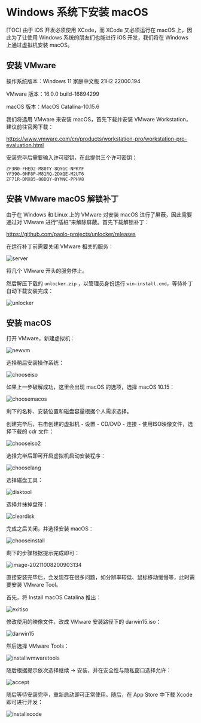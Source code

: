# Windows 系统下安装 macOS
[TOC]
由于 iOS 开发必须使用 XCode，而 XCode 又必须运行在 macOS 上，因此为了让使用 Windows 系统的朋友们也能进行 iOS 开发，我们将在 Windows 上通过虚拟机安装 macOS。

## 安装 VMware

操作系统版本：Windows 11 家庭中文版 21H2 22000.194

VMware 版本：16.0.0 build-16894299

macOS 版本：MacOS Catalina-10.15.6



我们将选用 VMware 来安装 macOS，首先下载并安装 VMware Workstation，建议前往官网下载：

https://www.vmware.com/cn/products/workstation-pro/workstation-pro-evaluation.html

安装完毕后需要输入许可密钥，在此提供三个许可密钥：

```
ZF3R0-FHED2-M80TY-8QYGC-NPKYF
YF390-0HF8P-M81RQ-2DXQE-M2UT6
ZF71R-DMX85-08DQY-8YMNC-PPHV8
```

## 安装 VMware macOS 解锁补丁

由于在 Windows 和 Linux 上的 VMware 对安装 macOS 进行了屏蔽，因此需要通过对 VMware 进行“插桩”来解除屏蔽。首先下载解锁补丁：

https://github.com/paolo-projects/unlocker/releases

在运行补丁前需要关闭 VMware 相关的服务：

![server](.\figures\server.png)

将几个 VMware 开头的服务停止。

然后解压下载的 `unlocker.zip` ，以管理员身份运行 `win-install.cmd`，等待补丁自动下载安装完成：

![unlocker](.\figures\unlocker.png)

## 安装 macOS

打开 VMware，新建虚拟机：

![newvm](.\figures\newvm.png)

选择稍后安装操作系统：

![chooseiso](.\figures\chooseiso.png)

如果上一步破解成功，这里会出现 macOS 的选项，选择 macOS 10.15：

![choosemacos](.\figures\choosemacos.png)

剩下的名称、安装位置和磁盘容量根据个人需求选择。

创建完毕后，右击创建的虚拟机 - 设置 - CD/DVD - 连接 - 使用ISO映像文件，选择下载的 cdr 文件：

![chooseiso2](.\figures\chooseiso2.png)

选择完毕后即可开启虚拟机启动安装程序：

![chooselang](.\figures\chooselang.png)

选择磁盘工具：

![disktool](.\figures\disktool.png)

选择并抹掉盘符：

![cleardisk](.\figures\cleardisk.png)

完成之后关闭，并选择安装 macOS：

![chooseinstall](.\figures\chooseinstall.png)

剩下的步骤根据提示完成即可：

![image-20211008200903134](.\figures\installed.png)



直接安装完毕后，会发现存在很多问题，如分辨率较低、鼠标移动缓慢等，此时需要安装 VMware Tool。

首先，将 Install macOS Catalina 推出：

![exitiso](.\figures\exitiso.png)

修改使用的映像文件，改成 VMware 安装路径下的 darwin15.iso：

![darwin15](.\figures\darwin15.png)

然后选择 VMware Tools：

![installwmwaretools](.\figures\installwmwaretools.png)

随后根据提示依次选择继续 -> 安装，并在安全性与隐私窗口选择允许：

![accept](.\accept.png)

随后等待安装完毕，重新启动即可正常使用。随后，在 App Store 中下载 Xcode 即可进行开发：

![installxcode](.\figures\installxcode.png)
